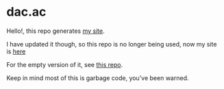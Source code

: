 # dac.ac

Hello!, this repo generates <a href="https://old.dac.ac">my site</a>.

I have updated it though, so this repo is no longer being used, now my site is <a href="https://dac.ac">here</a>

For the empty version of it, see [this repo](https://github.com/dreth/my-site-template).

Keep in mind most of this is garbage code, you've been warned.
